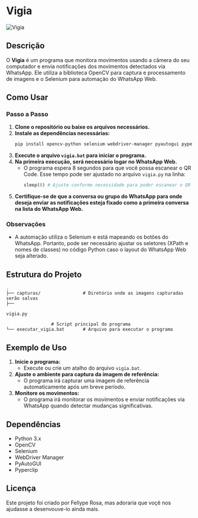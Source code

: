 
# Vigia

![Vigia](https://github.com/user-attachments/assets/3f233fe3-28a2-4d9e-8069-d4839fbeebb8)


## Descrição

O **Vigia** é um programa que monitora movimentos usando a câmera do seu computador e envia notificações dos movimentos detectados via WhatsApp. Ele utiliza a biblioteca OpenCV para captura e processamento de imagens e o Selenium para automação do WhatsApp Web.

## Como Usar

### Passo a Passo

1. **Clone o repositório ou baixe os arquivos necessários.**
2. **Instale as dependências necessárias:**
   ```sh
   pip install opencv-python selenium webdriver-manager pyautogui pyperclip
   ```
3. **Execute o arquivo `vigia.bat` para iniciar o programa.**
4. **Na primeira execução, será necessário logar no WhatsApp Web.**
   - O programa espera 8 segundos para que você possa escanear o QR Code. Esse tempo pode ser ajustado no arquivo `vigia.py` na linha:
     ```python
     sleep(8) # Ajuste conforme necessidade para poder escanear o QR Code
     ```
5. **Certifique-se de que a conversa ou grupo do WhatsApp para onde deseja enviar as notificações esteja fixado como a primeira conversa na lista do WhatsApp Web.**

### Observações

- A automação utiliza o Selenium e está mapeando os botões do WhatsApp. Portanto, pode ser necessário ajustar os seletores (XPath e nomes de classes) no código Python caso o layout do WhatsApp Web seja alterado.

## Estrutura do Projeto

```plaintext
.
├── capturas/                # Diretório onde as imagens capturadas serão salvas
├── 

vigia.py

                 # Script principal do programa
└── executar_vigia.bat       # Arquivo para executar o programa
```

## Exemplo de Uso

1. **Inicie o programa:**
   - Execute ou crie um atalho do arquivo `vigia.bat`.
2. **Ajuste o ambiente para captura da imagem de referência:**
   - O programa irá capturar uma imagem de referência automaticamente após um breve período.
3. **Monitore os movimentos:**
   - O programa irá monitorar os movimentos e enviar notificações via WhatsApp quando detectar mudanças significativas.

## Dependências

- Python 3.x
- OpenCV
- Selenium
- WebDriver Manager
- PyAutoGUI
- Pyperclip

## Licença

Este projeto foi criado por Fellype Rosa, mas adoraria que voçê nos ajudasse a desenvouve-lo ainda mais.
